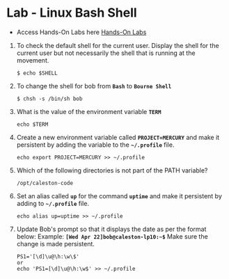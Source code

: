 # Lab - Linux Bash Shell

- Access Hands-On Labs here [Hands-On Labs](https://kodekloud.com/courses/873064/lectures/17074355)

1. To check the default shell for the current user. Display the shell for the current user but not necessarily the shell that is running at the movement.
   ```
   $ echo $SHELL
   ```
2. To change the shell for bob from **`Bash`** to **`Bourne Shell`**
   ```
   $ chsh -s /bin/sh bob
   ```
3. What is the value of the environment variable **`TERM`**
   ```
   echo $TERM
   ```  
4. Create a new environment variable called **`PROJECT=MERCURY`** and make it persistent by adding the variable to the **`~/.profile`** file.
   ```
   echo export PROJECT=MERCURY >> ~/.profile
   ```
5. Which of the following directories is not part of the PATH variable?
   ```
   /opt/caleston-code
   ```
6. Set an alias called **`up`** for the command **`uptime`** and make it persistent by adding to **`~/.profile`** file.
   ```
   echo alias up=uptime >> ~/.profile
   ```
7. Update Bob's prompt so that it displays the date as per the format below:
Example: **`[Wed Apr 22]bob@caleston-lp10:~$`**
Make sure the change is made persistent.
   ```
   PS1='[\d]\u@\h:\w\$'
   or
   echo 'PS1=[\d]\u@\h:\w$' >> ~/.profile
   ```